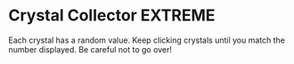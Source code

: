 # Crystal Collector EXTREME
Each crystal has a random value. Keep clicking crystals until you match the number displayed. Be careful not to go over!